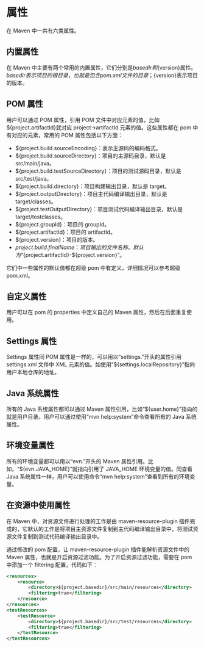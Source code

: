 # 属性
在 Maven 中一共有六类属性。

## 内置属性
在 Maven 中主要有两个常用的内置属性，它们分别是${basedir}和${version}属性。${basedir}表示项目的根目录，也就是包含 pom.xml 文件的目录；${version}表示项目的版本。

## POM 属性
用户可以通过 POM 属性，引用 POM 文件中对应元素的值，比如${project.artifactId}就对应 project→artifactId 元素的值。这些属性都在 pom 中有对应的元素，常用的 POM 属性包括以下方面：
* ${project.build.sourceEncoding}：表示主源码的编码格式。
* ${project.build.sourceDirectory}：项目的主源码目录，默认是 src/main/java。
* ${project.build.testSourceDirectory}：项目的测试源码目录，默认是 src/test/java。
* ${project.build.directory}：项目构建输出目录，默认是 target。
* ${project.outputDirectory}：项目主代码编译输出目录，默认是 target/classes。
* ${project.testOutputDirectory}：项目测试代码编译输出目录，默认是 target/testclasses。
* ${project.groupId}：项目的 groupId。
* ${project.artifactId}：项目的 artifactId。
* ${project.version}：项目的版本。
* ${project.build.finalName}：项目输出的文件名称，默认为“${project.artifactId}-${project.version}”。

它们中一些属性的默认值都在超级 pom 中有定义，详细情况可以参考超级 pom.xml。

## 自定义属性
用户可以在 pom 的 properties 中定义自己的 Maven 属性，然后在后面重复使用。

## Settings 属性
Settings 属性同 POM 属性是一样的，可以用以“settings.”开头的属性引用 settings.xml 文件中 XML 元素的值。如使用“${settings.localRepository}”指向用户本地仓库的地址。

## Java 系统属性
所有的 Java 系统属性都可以通过 Maven 属性引用，比如“${user.home}”指向的就是用户目录。用户可以通过使用“mvn help:system”命令查看所有的 Java 系统属性。

## 环境变量属性
所有的环境变量都可以用以“evn.”开头的 Maven 属性引用。比如，“${evn.JAVA_HOME}”就指向引用了 JAVA_HOME 环境变量的值。同查看 Java 系统属性一样，用户可以使用命令“mvn help:system”查看到所有的环境变量。

## 在资源中使用属性
在 Maven 中，对资源文件进行处理的工作是由 maven-resource-plugin 插件完成的，它默认的工作是将项目主资源文件复制到主代码编译输出目录中，将测试资源文件复制到测试代码编译输出目录中。

通过修改的 pom 配置，让 maven-resource-plugin 插件能解析资源文件中的 Maven 属性，也就是开启资源过滤功能。为了开启资源过滤功能，需要在 pom 中添加一个 filtering 配置，代码如下：
```xml
<resources>
    <resource>
        <directory>${project.basedir}/src/main/resources</directory>
        <filtering>true</filtering>
    </resource>
</resources>
<testResources>
    <testResource>
        <directory>${project.basedir}/src/test/resources</directory>
        <filtering>true</filtering>
    </testResource>
</testResources>
```